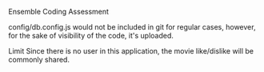 Ensemble Coding Assessment

config/db.config.js would not be included in git for regular cases, however, for the sake of visibility of the code, it's uploaded.

Limit
Since there is no user in this application, the movie like/dislike will be commonly shared.

